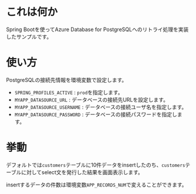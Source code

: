 # これは何か

Spring Bootを使ってAzure Database for PostgreSQLへのリトライ処理を実装したサンプルです。

# 使い方

PostgreSQLの接続先情報を環境変数で設定します。

- `SPRING_PROFILES_ACTIVE` : `prod`を指定します。
- `MYAPP_DATASOURCE_URL` : データベースの接続先URLを設定します。
- `MYAPP_DATASOURCE_USERNAME` : データベースの接続ユーザ名を指定します。
- `MYAPP_DATASOURCE_PASSWORD` : データベースの接続パスワードを指定します。

# 挙動

デフォルトでは`customers`テーブルに10件データをinsertしたのち、`customers`テーブルに対してselect文を発行した結果を画面表示します。

insertするデータの件数は環境変数`APP_RECORDS_NUM`で変えることができます。